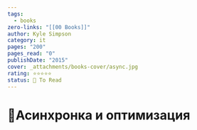 ```yaml
---
tags:
  - books
zero-links: "[[00 Books]]"
author: Kyle Simpson
category: it
pages: "200"
pages_read: "0"
publishDate: "2015"
cover: _attachments/books-cover/async.jpg
rating: ⭐⭐⭐⭐⭐
status: 🔷 To Read
---
```

# 📔Асинхронка и оптимизация